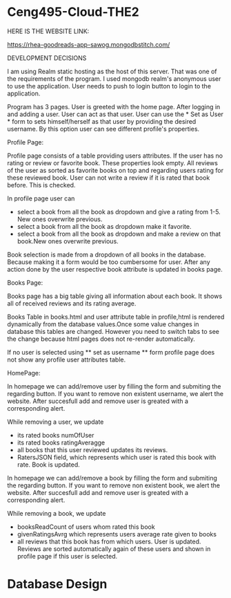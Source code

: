 # Ceng495-Cloud-THE2

HERE IS THE WEBSITE LINK:

https://rhea-goodreads-app-sawog.mongodbstitch.com/

DEVELOPMENT DECISIONS

I am using Realm static hosting as the host of this server. That was one of the requirements of the program. I used mongodb realm's anonymous user to use the application. User needs to push to login button to login to the application.

Program has 3 pages. User is greeted with the home page. After logging in and adding a user. User can act as that user. User can use the * Set as User * form to sets himself/herself as that user by providing the desired username. By this option user can see different profile's properties.

Profile Page:

Profile page consists of a table providing users attributes. If the user has no rating or review or favorite book. These properties look empty. All reviews of the user as sorted as favorite books on top and regarding users rating for these reviewed book. User can not write a review if it is rated that book before. This is checked.

In profile page user can 
- select a book from all the book as dropdown and give a rating from 1-5. New ones overwrite previous.
- select a book from all the book as dropdown make it favorite.
- select a book from all the book as dropdown and make a review on that book.New ones overwrite previous.

Book selection is made from a dropdown of all books in the database. Because making it a form would be too cumbersome for user. After any action done by the user respective book attribute is updated in books page.

Books Page:

Books page has a big table giving all information about each book. It shows all of received reviews and its rating average. 

Books Table in books.html and user attribute table in profile,html is rendered dynamically from the database values.Once some value changes in database this tables are changed. However you need to switch tabs to see the change because html pages does not re-render automatically.

If no user is selected using ** set as username **  form profile page does not show any profile user attributes table.

HomePage:

In homepage we can add/remove user by filling the form and submiting the regarding button. If you want to remove non existent username, we alert the website. After succesfull add and remove user is greated with a corresponding alert. 

While removing a user, we update 
- its rated books numOfUser 
- its rated books ratingAveragge
- all books that this user reviewed updates its reviews. 
- RatersJSON field, which represents which user is rated this book with rate. Book is updated.

In homepage we can add/remove a book by filling the form and submiting the regarding button. If you want to remove non existent book, we alert the website. After succesfull add and remove user is greated with a corresponding alert. 

While removing a book, we update 
- booksReadCount of users whom rated this book
- givenRatingsAvrg which represents users average rate given to books
- all reviews that this book has from which users. User is updated. Reviews are sorted automatically again of these users and shown in profile page if this user is selected.

# Database Design






